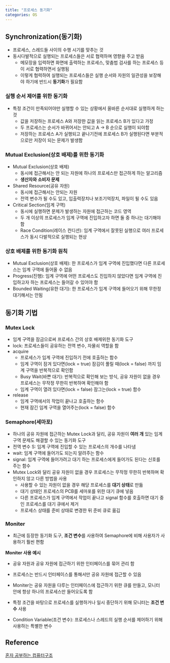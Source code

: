```yaml
---
title: "프로세스 동기화"
categories: OS
---
```

## Synchronization(동기화)
- 프로세스, 스레드들 사이의 수행 시기를 맞추는 것
- 동시다발적으로 실행되는 프로세스들은 서로 협력하며 영향을 주고 받음
    - 메모장을 입력하면 화면에 출력하는 프로세스, 맞춤법 검사를 하는 프로세스 등이 서로 협력하면서 실행됨
    - 이렇게 협력하여 실행되는 프로세스들은 실행 순서와 자원의 일관성을 보장해야 하기에 반드시 **동기화**가 필요함

### 실행 순서 제어를 위한 동기화
- 특정 조건이 만족되어야만 실행할 수 있는 상황에서 올바른 순서대로 실행하게 하는 것
    - 값을 저장하는 프로세스 A와 저장한 값을 읽는 프로세스 B가 있다고 가정
    - 두 프로세스는 순서가 바뀌어서는 안되고 A -> B 순으로 실행이 되야함
    - 저장하는 프로세스 A가 실행되고 끝나기전에 프로세스 B가 실행된다면 부분적으로만 저장이 되는 문제가 발생함 

### Mutual Exclusion(상호 배제)를 위한 동기화
- Mutual Exclusion(상호 배제)
    - 동시에 접근해서는 안 되는 자원에 하나의 프로세스만 접근하게 하는 알고리즘
    - **생산자와 소비자 문제**
- Shared Resource(공유 자원)
    - 동시에 접근해서는 안되는 자원
    - 전역 변수가 될 수도 있고, 입출력장치나 보조기억장치, 파일이 될 수도 있음
- Critical Section(임계 구역)
    - 동시에 실행하면 문제가 발생하는 자원에 접근하는 코드 영역
    - 두 개 이상의 프로세스가 임계 구역에 진입하고자 하면 둘 중 하나는 대기해야 함
    - Race Condition(레이스 컨디션): 임계 구역에서 잘못된 실행으로 여러 프로세스가 동시 다발적으로 실행되는 현상

### 상호 배제를 위한 동기화 원칙
- Mutual Exclusion(상호 배제): 한 프로세스가 임계 구역에 진입했다면 다른 프로세스는 임계 구역에 들어올 수 없음
- Progress(진행): 임계 구역에 어떤 프로세스도 진입하지 않았다면 임계 구역에 진입하고자 하는 프로세스는 들어갈 수 있어야 함
- Bounded Waiting(유한 대기): 한 프로세스가 임계 구역에 들어오기 위해 무한정 대기해서는 안됨

## 동기화 기법
### Mutex Lock
- 임계 구역을 잠금으로써 프로세스 간의 상호 배제위한 동기화 도구
- lock: 프로세스들이 공유하는 전역 변수, 자물쇠 역할을 함
- acquire
    - 프로세스가 임계 구역에 진입하기 전에 호출하는 함수
    - 임계 구역이 잠겨 있다면(lock = true) 잠김이 풀릴 때(lock = false) 까지 임계 구역을 반복적으로 확인함
    - Busy Wait(바쁜 대기): 반복적으로 확인해 보는 방식, 공유 자원이 없을 경우 프로세스는 무작정 무한히 반복하며 확인해야 함
    - 임계 구역이 열려 있다면(lock = false) 잠그는(lock = true) 함수
- release
    - 임계 구역에서의 작업이 끝나고 호출하는 함수
    - 현재 잠긴 임계 구역을 열어주는(lock = false) 함수

### Semaphore(세마포)
- 하나의 공유 자원에 접근하는 Mutex Lock과 달리, 공유 자원이 **여러 개** 있는 임계 구역 문제도 해결할 수 있는 동기화 도구
- 전역 변수 S: 임계 구역에 진입할 수 있는 프로세스의 개수를 나타냄
- wait: 임계 구역에 들어가도 되는지 알려주는 함수
- signal: 임계 구역에 들어가려고 대기 하는 프로세스에게 들어가도 된다는 신호를 주는 함수
- Mutex Lock와 달리 공유 자원이 없을 경우 프로세스는 무작정 무한히 반복하며 확인하지 않고 다른 방법을 사용
    - 사용할 수 있는 자원이 없을 경우 해당 프로세스를 **대기 상태**로 만듦
    - 대기 상태인 프로세스의 PCB를 세마포를 위한 대기 큐에 넣음
    - 다른 프로세스가 임계 구역에서 작업이 끝나고 signal 함수를 호출하면 대기 중인 프로세스를 대기 큐에서 제거
    - 프로세스 상태를 준비 상태로 변경한 뒤 준비 큐로 옮김

### Moniter
- 최근에 등장한 동기화 도구, **조건 변수**를 사용하여 Semaphore에 비해 사용자가 사용하기 훨씬 편함

**Moniter 사용 예시**
- 공유 자원과 공유 자원에 접근하기 위한 인터페이스를 묶어 관리 함
- 프로세스는 반드시 인터페이스를 통해서만 공유 자원에 접근할 수 있음


- Moniter는 공유 자원을 다루는 인터페이스에 접근하기 위한 큐를 만들고, 모니터 안에 항상 하나의 프로세스만 들어오도록 함

- 특정 조건을 바탕으로 프로세스를 실행하거나 일시 중단하기 위해 모니터는 **조건 변수** 사용
- Condition Variable(조건 변수): 프로세스나 스레드의 실행 순서를 제어하기 위해 사용하는 특별한 변수

## Reference
[혼자 공부하는 컴퓨터구조]()
